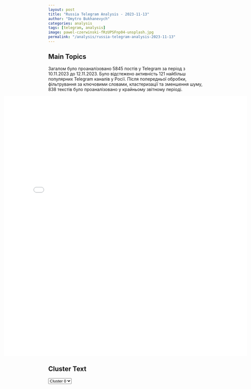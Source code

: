 ```yaml
---
layout: post
title: "Russia Telegram Analysis - 2023-11-13"
author: "Dmytro Bukhanevych"
categories: analysis
tags: [telegram, analysis]
image: pawel-czerwinski-fRzUPSFnp04-unsplash.jpg
permalink: "/analysis/russia-telegram-analysis-2023-11-13"
---
```


<style>
    /* Adjusting iframe-container styles */
    .wide-iframe-container {
        width: calc(100% + 30vw);  /* Extending the width */
        margin-left: -15vw;       /* Negative margin to push to the left */
        overflow: hidden;         /* In case the iframe content spills over */
    }

    .wide-iframe-container iframe {
        width: 100%;  /* Making the iframe take the full width of its container */
        border: none; /* Removing any borders from the iframe */
    }

    /* Toggle mechanism */
    .hidden {
        display: none;
    }
    
    .show-content-target:checked + .show-content {
        display: block;
    }
</style>

<h2>Main Topics</h2>
<p>Загалом було проаналізовано 5845 постів у Telegram за період з 10.11.2023 до 12.11.2023. Було відстежено активність 121 найбільш популярних Telegram каналів у Росії. Після попередньої обробки, фільтрування за ключовими словами, кластеризації та зменшення шуму, 838 текстів було проаналізовано у крайньому звітному періоді.</p>
<!-- Embedding Main Plotly Visualization -->
<div class="wide-iframe-container">
    <iframe src="{{site.baseurl}}/visualizations/2023-11-13/fig_topics_time.html" height="850"></iframe>
</div>


<h2>Cluster Text</h2>

<!-- Dropdown to select a cluster -->
<select id="clusterSelector" onchange="displayClusterText()">
<option value="0">Cluster 0</option><option value="1">Cluster 1</option><option value="2">Cluster 2</option><option value="3">Cluster 3</option><option value="4">Cluster 4</option><option value="5">Cluster 5</option><option value="6">Cluster 6</option><option value="7">Cluster 7</option><option value="8">Cluster 8</option><option value="9">Cluster 9</option>
</select>

<!-- Display area for the selected cluster's text -->
<div id="clusterTextDisplay" class="hidden"></div>

<script type="text/javascript">
    var clusterDetails = {"0": "<b>Total Posts:</b> 81<br><b>Date:</b> 2023-11-12 09:50:43+00:00<br><b>Author:</b> bbbreaking<br><b>Link:</b> https://t.me/s/bbbreaking/169456<br><b>Subscribers:</b> 1555810<br><b>Text:</b> \u0422\u0435\u043a\u0441\u0442: \u041f\u0435\u0441\u043a\u043e\u0432: \u0423\u043a\u0440\u0430\u0438\u043d\u0435 \u043d\u0443\u0436\u043d\u043e \u043f\u043e\u043d\u044f\u0442\u044c, \u0447\u0442\u043e \u043f\u043e\u0431\u0435\u0434\u0438\u0442\u044c \u0420\u0424 \u043d\u0435\u0432\u043e\u0437\u043c\u043e\u0436\u043d\u043e", "1": "<b>Total Posts:</b> 219<br><b>Date:</b> 2023-11-12 11:33:55+00:00<br><b>Author:</b> boris_rozhin<br><b>Link:</b> https://t.me/s/boris_rozhin/103640<br><b>Subscribers:</b> 806001<br><b>Text:</b> \u0422\u0435\u043a\u0441\u0442: \u0421\u0432\u043e\u0434\u043a\u0430 \u041c\u0438\u043d\u0438\u0441\u0442\u0435\u0440\u0441\u0442\u0432\u0430 \u043e\u0431\u043e\u0440\u043e\u043d\u044b \u0420\u043e\u0441\u0441\u0438\u0439\u0441\u043a\u043e\u0439 \u0424\u0435\u0434\u0435\u0440\u0430\u0446\u0438\u0438 \u043e \u0445\u043e\u0434\u0435 \u043f\u0440\u043e\u0432\u0435\u0434\u0435\u043d\u0438\u044f \u0441\u043f\u0435\u0446\u0438\u0430\u043b\u044c\u043d\u043e\u0439 \u0432\u043e\u0435\u043d\u043d\u043e\u0439 \u043e\u043f\u0435\u0440\u0430\u0446\u0438\u0438 (\u043f\u043e \u0441\u043e\u0441\u0442\u043e\u044f\u043d\u0438\u044e \u043d\u0430 12 \u043d\u043e\u044f\u0431\u0440\u044f 2023 \u0433.) \u0413\u043b\u0430\u0432\u043d\u043e\u0435:\u0412\u0421 \u0420\u0424 \u043d\u0430 \u043a\u0443\u043f\u044f\u043d\u0441\u043a\u043e\u043c \u043d\u0430\u043f\u0440\u0430\u0432\u043b\u0435\u043d\u0438\u0438 \u043e\u0442\u0440\u0430\u0437\u0438\u043b\u0438 \u0434\u0432\u0435 \u0430\u0442\u0430\u043a\u0438, \u0430 \u0442\u0430\u043a\u0436\u0435 \u0443\u043d\u0438\u0447\u0442\u043e\u0436\u0438\u043b\u0438 \u0441\u043a\u043b\u0430\u0434 \u0431\u043e\u0435\u043f\u0440\u0438\u043f\u0430\u0441\u043e\u0432 \u0443\u043a\u0440\u0430\u0438\u043d\u0441\u043a\u043e\u0439 \u0442\u0435\u0440\u043e\u0431\u043e\u0440\u043e\u043d\u044b;\u2014\u0412 \u0440\u0430\u0439\u043e\u043d\u0435 \u0420\u0430\u0431\u043e\u0442\u0438\u043d\u0430 \u043d\u0430\u043d\u0435\u0441\u0435\u043d\u043e \u043e\u0433\u043d\u0435\u0432\u043e\u0435 \u043f\u043e\u0440\u0430\u0436\u0435\u043d\u0438\u0435 \u0441\u043a\u043e\u043f\u043b\u0435\u043d\u0438\u044f\u043c \u0436\u0438\u0432\u043e\u0439 \u0441\u0438\u043b\u044b \u0438 \u0442\u0435\u0445\u043d\u0438\u043a\u0438 33-\u0439 \u043c\u0435\u0445\u0430\u043d\u0438\u0437\u0438\u0440\u043e\u0432\u0430\u043d\u043d\u043e\u0439 \u0431\u0440\u0438\u0433\u0430\u0434\u044b \u0412\u0421\u0423;\u2014\u0412\u0421\u0423 \u043d\u0430 \u0434\u043e\u043d\u0435\u0446\u043a\u043e\u043c \u043d\u0430\u043f\u0440\u0430\u0432\u043b\u0435\u043d\u0438\u0438 \u043f\u043e\u0442\u0435\u0440\u044f\u043b\u0438 \u0434\u043e 250 \u0432\u043e\u0435\u043d\u043d\u044b\u0445 \u0443\u0431\u0438\u0442\u044b\u043c\u0438 \u0438 \u0440\u0430\u043d\u0435\u043d\u044b\u043c\u0438, \u0430 \u0442\u0430\u043a\u0436\u0435 \u0442\u0440\u0438 \u0431\u0440\u043e\u043d\u0435\u043c\u0430\u0448\u0438\u043d\u044b \u0438 \u0442\u0440\u0438 \u043f\u0438\u043a\u0430\u043f\u0430;\u2014\u041f\u043e\u0442\u0435\u0440\u0438 \u0412\u0421\u0423 \u0437\u0430 \u0441\u0443\u0442\u043a\u0438 \u043d\u0430 \u0445\u0435\u0440\u0441\u043e\u043d\u0441\u043a\u043e\u043c \u043d\u0430\u043f\u0440\u0430\u0432\u043b\u0435\u043d\u0438\u0438 \u0441\u043e\u0441\u0442\u0430\u0432\u0438\u043b\u0438 \u0434\u043e 60 \u0447\u0435\u043b\u043e\u0432\u0435\u043a;\u2014\u0412\u0421 \u0420\u0424 \u043f\u043e\u0440\u0430\u0437\u0438\u043b\u0438 \u043f\u0443\u043d\u043a\u0442 \u0443\u043f\u0440\u0430\u0432\u043b\u0435\u043d\u0438\u044f \u0431\u0440\u0438\u0433\u0430\u0434\u044b \u0412\u0421\u0423 \u0443 \u0410\u043d\u0442\u043e\u043d\u043e\u0432\u043a\u0438 \u0432 \u0414\u041d\u0420 \u0438 \u0443\u043d\u0438\u0447\u0442\u043e\u0436\u0438\u043b\u0438 \u0441\u043a\u043b\u0430\u0434 \u0433\u043e\u0440\u044e\u0447\u0435\u0433\u043e \u0443 \u041a\u043e\u043d\u0441\u0442\u0430\u043d\u0442\u0438\u043d\u043e\u0432\u043a\u0438 \u0432 \u041d\u0438\u043a\u043e\u043b\u0430\u0435\u0432\u0441\u043a\u043e\u0439 \u043e\u0431\u043b\u0430\u0441\u0442\u0438;\u2014\u0412\u0421 \u0420\u0424 \u043e\u0442\u0440\u0430\u0437\u0438\u043b\u0438 \u0437\u0430 \u0441\u0443\u0442\u043a\u0438 2 \u0430\u0442\u0430\u043a\u0438 \u0412\u0421\u0423 \u043d\u0430 \u043a\u0440\u0430\u0441\u043d\u043e\u043b\u0438\u043c\u0430\u043d\u0441\u043a\u043e\u043c \u043d\u0430\u043f\u0440\u0430\u0432\u043b\u0435\u043d\u0438\u0438, \u043f\u043e\u0442\u0435\u0440\u0438 \u043f\u0440\u043e\u0442\u0438\u0432\u043d\u0438\u043a\u0430 \u0441\u043e\u0441\u0442\u0430\u0432\u0438\u043b\u0438 \u0434\u043e 210 \u0432\u043e\u0435\u043d\u043d\u043e\u0441\u043b\u0443\u0436\u0430\u0449\u0438\u0445. \u2014\u0417\u0430 \u0441\u0443\u0442\u043a\u0438 \u0441\u0440\u0435\u0434\u0441\u0442\u0432\u0430 \u041f\u0412\u041e \u0420\u0424 \u043f\u0435\u0440\u0435\u0445\u0432\u0430\u0442\u0438\u043b\u0438 \u0434\u0432\u0430 \u0441\u043d\u0430\u0440\u044f\u0434\u0430 \u0420\u0421\u0417\u041e HIMARS \u0438 \u0441\u0431\u0438\u043b\u0438 42 \u0431\u0435\u0441\u043f\u0438\u043b\u043e\u0442\u043d\u0438\u043a\u0430 \u0412\u0421\u0423;\u2014\u041f\u043e\u0442\u0435\u0440\u0438 \u0412\u0421\u0423 \u043d\u0430 \u044e\u0436\u043d\u043e\u0434\u043e\u043d\u0435\u0446\u043a\u043e\u043c \u043d\u0430\u043f\u0440\u0430\u0432\u043b\u0435\u043d\u0438\u0438 \u0437\u0430 \u0441\u0443\u0442\u043a\u0438 \u0441\u043e\u0441\u0442\u0430\u0432\u0438\u043b\u0438 \u0441\u0432\u044b\u0448\u0435 80 \u0432\u043e\u0435\u043d\u043d\u043e\u0441\u043b\u0443\u0436\u0430\u0449\u0438\u0445.\u0412\u0441\u0435\u0433\u043e \u0441 \u043d\u0430\u0447\u0430\u043b\u0430 \u043f\u0440\u043e\u0432\u0435\u0434\u0435\u043d\u0438\u044f \u0441\u043f\u0435\u0446\u0438\u0430\u043b\u044c\u043d\u043e\u0439 \u0432\u043e\u0435\u043d\u043d\u043e\u0439 \u043e\u043f\u0435\u0440\u0430\u0446\u0438\u0438 \u0443\u043d\u0438\u0447\u0442\u043e\u0436\u0435\u043d\u043e: 534 \u0441\u0430\u043c\u043e\u043b\u0435\u0442\u0430, 254 \u0432\u0435\u0440\u0442\u043e\u043b\u0435\u0442\u0430, 8871 \u0431\u0435\u0441\u043f\u0438\u043b\u043e\u0442\u043d\u044b\u0439 \u043b\u0435\u0442\u0430\u0442\u0435\u043b\u044c\u043d\u044b\u0439 \u0430\u043f\u043f\u0430\u0440\u0430\u0442, 441 \u0437\u0435\u043d\u0438\u0442\u043d\u044b\u0439 \u0440\u0430\u043a\u0435\u0442\u043d\u044b\u0439 \u043a\u043e\u043c\u043f\u043b\u0435\u043a\u0441, 13358 \u0442\u0430\u043d\u043a\u043e\u0432 \u0438 \u0434\u0440\u0443\u0433\u0438\u0445 \u0431\u043e\u0435\u0432\u044b\u0445 \u0431\u0440\u043e\u043d\u0438\u0440\u043e\u0432\u0430\u043d\u043d\u044b\u0445 \u043c\u0430\u0448\u0438\u043d, 1183 \u0431\u043e\u0435\u0432\u044b\u0435 \u043c\u0430\u0448\u0438\u043d\u044b \u0440\u0435\u0430\u043a\u0442\u0438\u0432\u043d\u044b\u0445 \u0441\u0438\u0441\u0442\u0435\u043c \u0437\u0430\u043b\u043f\u043e\u0432\u043e\u0433\u043e \u043e\u0433\u043d\u044f, 7071 \u043e\u0440\u0443\u0434\u0438\u0435 \u043f\u043e\u043b\u0435\u0432\u043e\u0439 \u0430\u0440\u0442\u0438\u043b\u043b\u0435\u0440\u0438\u0438 \u0438 \u043c\u0438\u043d\u043e\u043c\u0435\u0442\u043e\u0432, \u0430 \u0442\u0430\u043a\u0436\u0435 15207 \u0435\u0434\u0438\u043d\u0438\u0446 \u0441\u043f\u0435\u0446\u0438\u0430\u043b\u044c\u043d\u043e\u0439 \u0432\u043e\u0435\u043d\u043d\u043e\u0439 \u0430\u0432\u0442\u043e\u043c\u043e\u0431\u0438\u043b\u044c\u043d\u043e\u0439 \u0442\u0435\u0445\u043d\u0438\u043a\u0438.\u0427\u0438\u0442\u0430\u0442\u044c \u043f\u043e\u043b\u043d\u043e\u0441\u0442\u044c\u044e: |\u0447\u0430\u0441\u0442\u044c1 |\u0447\u0430\u0441\u0442\u044c2 |", "2": "<b>Total Posts:</b> 29<br><b>Date:</b> 2023-11-12 12:10:01+00:00<br><b>Author:</b> rt_russian<br><b>Link:</b> https://t.me/s/rt_russian/179711<br><b>Subscribers:</b> 797053<br><b>Text:</b> \u0422\u0435\u043a\u0441\u0442: \u0410\u0440\u043c\u0438\u044f \u0418\u0437\u0440\u0430\u0438\u043b\u044f \u043f\u043e\u043a\u0430\u0437\u0430\u043b\u0430 \u043a\u0430\u0434\u0440\u044b \u0430\u0442\u0430\u043a\u0438 \u043f\u043e \u0440\u0430\u043a\u0435\u0442\u0447\u0438\u043a\u0430\u043c \u0432 \u0436\u0438\u043b\u043e\u043c \u0440\u0430\u0439\u043e\u043d\u0435 \u041b\u0438\u0432\u0430\u043d\u0430, \u043a\u043e\u0442\u043e\u0440\u044b\u0435 \u0445\u043e\u0442\u0435\u043b\u0438 \u0432\u0435\u0441\u0442\u0438 \u043e\u0433\u043e\u043d\u044c \u043f\u043e \u0438\u0437\u0440\u0430\u0438\u043b\u044c\u0441\u043a\u043e\u0439 \u0442\u0435\u0440\u0440\u0438\u0442\u043e\u0440\u0438\u0438. \u0412 \u0426\u0410\u0425\u0410\u041b \u0442\u0430\u043a\u0436\u0435 \u0437\u0430\u044f\u0432\u0438\u043b\u0438, \u0447\u0442\u043e \u043e\u0442\u0440\u0430\u0431\u0430\u0442\u044b\u0432\u0430\u044e\u0442 \u043f\u043e \u043c\u0435\u0441\u0442\u0443 \u0437\u0430\u043f\u0443\u0441\u043a\u0430 \u041f\u0422\u0420\u041a \u0432 \u043d\u0430\u043f\u0440\u0430\u0432\u043b\u0435\u043d\u0438\u0438 \u0414\u043e\u0432\u0435\u0432\u0430 \u043d\u0430 \u0442\u0435\u0440\u0440\u0438\u0442\u043e\u0440\u0438\u0438 \u0418\u0437\u0440\u0430\u0438\u043b\u044f.\ud83d\udfe9 RT \u043d\u0430 \u0440\u0443\u0441\u0441\u043a\u043e\u043c. \u041f\u043e\u0434\u043f\u0438\u0448\u0438\u0441\u044c", "3": "<b>Total Posts:</b> 20<br><b>Date:</b> 2023-11-12 18:02:06+00:00<br><b>Author:</b> dmitrynikotin<br><b>Link:</b> https://t.me/s/dmitrynikotin/14966<br><b>Subscribers:</b> 648517<br><b>Text:</b> \u0422\u0435\u043a\u0441\u0442: \ud83c\uddfa\ud83c\uddf8\u0420\u0430\u0437\u0431\u0438\u043b\u0441\u044f \u0430\u043c\u0435\u0440\u0438\u043a\u0430\u043d\u0441\u043a\u0438\u0439 \u0432\u043e\u0435\u043d\u043d\u044b\u0439 \u0441\u0430\u043c\u043e\u043b\u0435\u0442.\u041f\u044f\u0442\u044c \u0430\u043c\u0435\u0440\u0438\u043a\u0430\u043d\u0441\u043a\u0438\u0445 \u0432\u043e\u0435\u043d\u043d\u044b\u0445 \u043f\u043e\u0433\u0438\u0431\u043b\u0438 \u0432 \u043a\u0430\u0442\u0430\u0441\u0442\u0440\u043e\u0444\u0435 \u0441\u0430\u043c\u043e\u043b\u0435\u0442\u0430 \u043f\u0440\u0438 \u0434\u043e\u0437\u0430\u043f\u0440\u0430\u0432\u043a\u0435 \u043d\u0430\u0434 \u0421\u0440\u0435\u0434\u0438\u0437\u0435\u043c\u043d\u044b\u043c \u043c\u043e\u0440\u0435\u043c, \u0441\u043e\u043e\u0431\u0449\u0438\u043b\u043e \u0415\u0432\u0440\u043e\u043f\u0435\u0439\u0441\u043a\u043e\u0435 \u043a\u043e\u043c\u0430\u043d\u0434\u043e\u0432\u0430\u043d\u0438\u0435 \u041f\u0435\u043d\u0442\u0430\u0433\u043e\u043d\u0430.", "4": "<b>Total Posts:</b> 13<br><b>Date:</b> 2023-11-12 15:11:02+00:00<br><b>Author:</b> swodki<br><b>Link:</b> https://t.me/s/swodki/320780<br><b>Subscribers:</b> 257477<br><b>Text:</b> \u0422\u0435\u043a\u0441\u0442: \ud83c\uddf7\ud83c\uddfa\ud83d\udca5\u0411\u043e\u0438 \u0443 \u041a\u043b\u0435\u0449\u0435\u0435\u0432\u043a\u0438: \u0443\u043d\u0438\u0447\u0442\u043e\u0436\u0435\u043d\u0438\u0435 \u041f\u0422\u0423\u0420\u043e\u043c \u0433\u0440\u0443\u043f\u043f\u044b \u0431\u043e\u0435\u0432\u0438\u043a\u043e\u0432\u0411\u043e\u0439\u0446\u044b \u00ab\u042e\u0436\u043d\u043e\u0439\u00bb \u0433\u0440\u0443\u043f\u043f\u0438\u0440\u043e\u0432\u043a\u0438 \u0442\u043e\u0447\u043d\u044b\u043c \u043f\u043e\u043f\u0430\u0434\u0430\u043d\u0438\u0435\u043c \u0438\u0437 \u041f\u0422\u0420\u041a \u0443\u043d\u0438\u0447\u0442\u043e\u0436\u0438\u043b\u0438 \u0433\u0440\u0443\u043f\u043f\u0443 \u0431\u043e\u0435\u0432\u0438\u043a\u043e\u0432 \u0438\u0437 22 \u043e\u0442\u0434\u0435\u043b\u044c\u043d\u043e\u0439 \u043c\u0435\u0445\u0431\u0440\u0438\u0433\u0430\u0434\u044b \u0412\u0421\u0423 \u043d\u0430 \u0410\u0440\u0442\u0435\u043c\u043e\u0432\u0441\u043a\u043e\u043c \u043d\u0430\u043f\u0440\u0430\u0432\u043b\u0435\u043d\u0438\u0438.", "5": "<b>Total Posts:</b> 37<br><b>Date:</b> 2023-11-12 11:29:19+00:00<br><b>Author:</b> solovievlive<br><b>Link:</b> https://t.me/s/SolovievLive/221101<br><b>Subscribers:</b> 1299944<br><b>Text:</b> \u0422\u0435\u043a\u0441\u0442: \u2757\ufe0f\u0413\u043b\u0430\u0432\u043d\u043e\u0435 \u0438\u0437 \u043d\u043e\u0432\u043e\u0433\u043e \u0431\u0440\u0438\u0444\u0438\u043d\u0433\u0430 \u041c\u0438\u043d\u043e\u0431\u043e\u0440\u043e\u043d\u044b \u0420\u043e\u0441\u0441\u0438\u0438:\ud83d\udccc\u0412\u0421 \u0420\u0424 \u043d\u0430 \u043a\u0443\u043f\u044f\u043d\u0441\u043a\u043e\u043c \u043d\u0430\u043f\u0440\u0430\u0432\u043b\u0435\u043d\u0438\u0438 \u043e\u0442\u0440\u0430\u0437\u0438\u043b\u0438 \u0434\u0432\u0435 \u0430\u0442\u0430\u043a\u0438, \u0430 \u0442\u0430\u043a\u0436\u0435 \u0443\u043d\u0438\u0447\u0442\u043e\u0436\u0438\u043b\u0438 \u0441\u043a\u043b\u0430\u0434 \u0431\u043e\u0435\u043f\u0440\u0438\u043f\u0430\u0441\u043e\u0432 \u0443\u043a\u0440\u0430\u0438\u043d\u0441\u043a\u043e\u0439 \u0442\u0435\u0440\u043e\u0431\u043e\u0440\u043e\u043d\u044b;\ud83d\udccc\u0412 \u0440\u0430\u0439\u043e\u043d\u0435 \u0420\u0430\u0431\u043e\u0442\u0438\u043d\u0430 \u043d\u0430\u043d\u0435\u0441\u0435\u043d\u043e \u043e\u0433\u043d\u0435\u0432\u043e\u0435 \u043f\u043e\u0440\u0430\u0436\u0435\u043d\u0438\u0435 \u0441\u043a\u043e\u043f\u043b\u0435\u043d\u0438\u044f\u043c \u0436\u0438\u0432\u043e\u0439 \u0441\u0438\u043b\u044b \u0438 \u0442\u0435\u0445\u043d\u0438\u043a\u0438 33-\u0439 \u043c\u0435\u0445\u0430\u043d\u0438\u0437\u0438\u0440\u043e\u0432\u0430\u043d\u043d\u043e\u0439 \u0431\u0440\u0438\u0433\u0430\u0434\u044b \u0412\u0421\u0423;\ud83d\udccc\u0412\u0421\u0423 \u043d\u0430 \u0434\u043e\u043d\u0435\u0446\u043a\u043e\u043c \u043d\u0430\u043f\u0440\u0430\u0432\u043b\u0435\u043d\u0438\u0438 \u043f\u043e\u0442\u0435\u0440\u044f\u043b\u0438 \u0434\u043e 250 \u0432\u043e\u0435\u043d\u043d\u044b\u0445 \u0443\u0431\u0438\u0442\u044b\u043c\u0438 \u0438 \u0440\u0430\u043d\u0435\u043d\u044b\u043c\u0438, \u0430 \u0442\u0430\u043a\u0436\u0435 \u0442\u0440\u0438 \u0431\u0440\u043e\u043d\u0435\u043c\u0430\u0448\u0438\u043d\u044b \u0438 \u0442\u0440\u0438 \u043f\u0438\u043a\u0430\u043f\u0430;\ud83d\udccc\u041f\u043e\u0442\u0435\u0440\u0438 \u0412\u0421\u0423 \u0437\u0430 \u0441\u0443\u0442\u043a\u0438 \u043d\u0430 \u0445\u0435\u0440\u0441\u043e\u043d\u0441\u043a\u043e\u043c \u043d\u0430\u043f\u0440\u0430\u0432\u043b\u0435\u043d\u0438\u0438 \u0441\u043e\u0441\u0442\u0430\u0432\u0438\u043b\u0438 \u0434\u043e 60 \u0447\u0435\u043b\u043e\u0432\u0435\u043a;\ud83d\udccc\u0412\u0421 \u0420\u0424 \u043f\u043e\u0440\u0430\u0437\u0438\u043b\u0438 \u043f\u0443\u043d\u043a\u0442 \u0443\u043f\u0440\u0430\u0432\u043b\u0435\u043d\u0438\u044f \u0431\u0440\u0438\u0433\u0430\u0434\u044b \u0412\u0421\u0423 \u0443 \u0410\u043d\u0442\u043e\u043d\u043e\u0432\u043a\u0438 \u0432 \u0414\u041d\u0420 \u0438 \u0443\u043d\u0438\u0447\u0442\u043e\u0436\u0438\u043b\u0438 \u0441\u043a\u043b\u0430\u0434 \u0433\u043e\u0440\u044e\u0447\u0435\u0433\u043e \u0443 \u041a\u043e\u043d\u0441\u0442\u0430\u043d\u0442\u0438\u043d\u043e\u0432\u043a\u0438 \u0432 \u041d\u0438\u043a\u043e\u043b\u0430\u0435\u0432\u0441\u043a\u043e\u0439 \u043e\u0431\u043b\u0430\u0441\u0442\u0438;\ud83d\udccc\u0412\u0421 \u0420\u0424 \u043e\u0442\u0440\u0430\u0437\u0438\u043b\u0438 \u0437\u0430 \u0441\u0443\u0442\u043a\u0438 2 \u0430\u0442\u0430\u043a\u0438 \u0412\u0421\u0423 \u043d\u0430 \u043a\u0440\u0430\u0441\u043d\u043e\u043b\u0438\u043c\u0430\u043d\u0441\u043a\u043e\u043c \u043d\u0430\u043f\u0440\u0430\u0432\u043b\u0435\u043d\u0438\u0438, \u043f\u043e\u0442\u0435\u0440\u0438 \u043f\u0440\u043e\u0442\u0438\u0432\u043d\u0438\u043a\u0430 \u0441\u043e\u0441\u0442\u0430\u0432\u0438\u043b\u0438 \u0434\u043e 210 \u0432\u043e\u0435\u043d\u043d\u043e\u0441\u043b\u0443\u0436\u0430\u0449\u0438\u0445. \ud83d\udccc\u0417\u0430 \u0441\u0443\u0442\u043a\u0438 \u0441\u0440\u0435\u0434\u0441\u0442\u0432\u0430 \u041f\u0412\u041e \u0420\u0424 \u043f\u0435\u0440\u0435\u0445\u0432\u0430\u0442\u0438\u043b\u0438 \u0434\u0432\u0430 \u0441\u043d\u0430\u0440\u044f\u0434\u0430 \u0420\u0421\u0417\u041e HIMARS \u0438 \u0441\u0431\u0438\u043b\u0438 42 \u0431\u0435\u0441\u043f\u0438\u043b\u043e\u0442\u043d\u0438\u043a\u0430 \u0412\u0421\u0423;\ud83d\udccc\u041f\u043e\u0442\u0435\u0440\u0438 \u0412\u0421\u0423 \u043d\u0430 \u044e\u0436\u043d\u043e\u0434\u043e\u043d\u0435\u0446\u043a\u043e\u043c \u043d\u0430\u043f\u0440\u0430\u0432\u043b\u0435\u043d\u0438\u0438 \u0437\u0430 \u0441\u0443\u0442\u043a\u0438 \u0441\u043e\u0441\u0442\u0430\u0432\u0438\u043b\u0438 \u0441\u0432\u044b\u0448\u0435 80 \u0432\u043e\u0435\u043d\u043d\u043e\u0441\u043b\u0443\u0436\u0430\u0449\u0438\u0445.", "6": "<b>Total Posts:</b> 33<br><b>Date:</b> 2023-11-12 14:05:10+00:00<br><b>Author:</b> tass_agency<br><b>Link:</b> https://t.me/s/tass_agency/218401<br><b>Subscribers:</b> 363503<br><b>Text:</b> \u0422\u0435\u043a\u0441\u0442: \u0421\u043e\u0431\u0440\u0430\u043b\u0438 \u0433\u043b\u0430\u0432\u043d\u043e\u0435 \u0438\u0437 \u0437\u0430\u044f\u0432\u043b\u0435\u043d\u0438\u0439 \u0441\u043e\u0432\u0435\u0442\u043d\u0438\u043a\u0430 \u043f\u0440\u0435\u0437\u0438\u0434\u0435\u043d\u0442\u0430 \u0421\u0428\u0410 \u043f\u043e \u043d\u0430\u0446\u0438\u043e\u043d\u0430\u043b\u044c\u043d\u043e\u0439 \u0431\u0435\u0437\u043e\u043f\u0430\u0441\u043d\u043e\u0441\u0442\u0438 \u0414\u0436\u0435\u0439\u043a\u0430 \u0421\u0430\u043b\u043b\u0438\u0432\u0430\u043d\u0430 \u0442\u0435\u043b\u0435\u043a\u0430\u043d\u0430\u043b\u0443 CNN:\u25fe\ufe0f\u0421\u0428\u0410 \u0432\u044b\u0441\u0442\u0443\u043f\u0430\u044e\u0442 \u043f\u0440\u043e\u0442\u0438\u0432 \u0442\u043e\u0433\u043e, \u0447\u0442\u043e\u0431\u044b \u0431\u043e\u0435\u0432\u044b\u0435 \u0434\u0435\u0439\u0441\u0442\u0432\u0438\u044f \u0437\u0430\u0442\u0440\u0430\u0433\u0438\u0432\u0430\u043b\u0438 \u0431\u043e\u043b\u044c\u043d\u0438\u0446\u044b \u0413\u0430\u0437\u044b, \u0437\u0430\u044f\u0432\u0438\u043b\u0438 \u043e\u0431 \u044d\u0442\u043e\u043c \u0418\u0437\u0440\u0430\u0438\u043b\u044e;\u25fe\ufe0f\u0421\u0428\u0410 \u0443\u0447\u0430\u0441\u0442\u0432\u0443\u044e\u0442 \u0432 \u043f\u0435\u0440\u0435\u0433\u043e\u0432\u043e\u0440\u0430\u0445 \u043c\u0435\u0436\u0434\u0443 \u0418\u0437\u0440\u0430\u0438\u043b\u0435\u043c \u0438 \u041a\u0430\u0442\u0430\u0440\u043e\u043c \u043f\u043e \u0432\u043e\u043f\u0440\u043e\u0441\u0443 \u043e\u0431 \u043e\u0441\u0432\u043e\u0431\u043e\u0436\u0434\u0435\u043d\u0438\u0438 \u0443\u0434\u0435\u0440\u0436\u0438\u0432\u0430\u0435\u043c\u044b\u0445 \u0425\u0410\u041c\u0410\u0421 \u0437\u0430\u043b\u043e\u0436\u043d\u0438\u043a\u043e\u0432;\u25fe\ufe0f\u0411\u0435\u043b\u044b\u0439 \u0434\u043e\u043c \u043f\u043e\u0434\u0447\u0435\u0440\u043a\u043d\u0443\u043b, \u0447\u0442\u043e \u0418\u0437\u0440\u0430\u0438\u043b\u044c \u0434\u043e\u043b\u0436\u0435\u043d \u0441\u043e\u0431\u043b\u044e\u0434\u0430\u0442\u044c \u043f\u0440\u0430\u0432\u0438\u043b\u0430 \u0432\u0435\u0434\u0435\u043d\u0438\u044f \u0432\u043e\u0439\u043d\u044b \u0432\u043e \u0432\u0440\u0435\u043c\u044f \u043e\u043f\u0435\u0440\u0430\u0446\u0438\u0439 \u0432 \u0413\u0430\u0437\u0435;\u25fe\ufe0f\u0421\u0428\u0410 \u0441\u0447\u0438\u0442\u0430\u044e\u0442, \u0447\u0442\u043e \u043f\u0430\u043b\u0435\u0441\u0442\u0438\u043d\u0441\u043a\u0438\u0439 \u043d\u0430\u0440\u043e\u0434 \u0441\u0430\u043c \u0434\u043e\u043b\u0436\u0435\u043d \u0440\u0435\u0448\u0430\u0442\u044c, \u043a\u0442\u043e \u0438\u043c \u0431\u0443\u0434\u0435\u0442 \u0443\u043f\u0440\u0430\u0432\u043b\u044f\u0442\u044c, \u0432\u044b\u0441\u0442\u0443\u043f\u0430\u044e\u0442 \u043f\u0440\u043e\u0442\u0438\u0432 \u043f\u0440\u0438\u043d\u0443\u0434\u0438\u0442\u0435\u043b\u044c\u043d\u044b\u0445 \u043f\u0435\u0440\u0435\u043c\u0435\u0449\u0435\u043d\u0438\u0439 \u0436\u0438\u0442\u0435\u043b\u0435\u0439 \u0413\u0430\u0437\u044b;\u25fe\ufe0f\u0411\u0430\u0439\u0434\u0435\u043d \u0441\u0447\u0438\u0442\u0430\u0435\u0442 \u043e\u0434\u043d\u0438\u043c \u0438\u0437 \u0441\u0432\u043e\u0438\u0445 \u043f\u0440\u0438\u043e\u0440\u0438\u0442\u0435\u0442\u043e\u0432 \u0432\u043e\u0441\u0441\u0442\u0430\u043d\u043e\u0432\u043b\u0435\u043d\u0438\u0435 \u043a\u0430\u043d\u0430\u043b\u043e\u0432 \u0441\u0432\u044f\u0437\u0438 \u0432 \u0441\u0444\u0435\u0440\u0435 \u043e\u0431\u043e\u0440\u043e\u043d\u044b \u043c\u0435\u0436\u0434\u0443 \u0412\u0430\u0448\u0438\u043d\u0433\u0442\u043e\u043d\u043e\u043c \u0438 \u041f\u0435\u043a\u0438\u043d\u043e\u043c;\u25fe\ufe0f\u0411\u0430\u0439\u0434\u0435\u043d \u0438 \u0421\u0438 \u0426\u0437\u0438\u043d\u044c\u043f\u0438\u043d \u043e\u0431\u0441\u0443\u0434\u044f\u0442 \u044f\u0434\u0435\u0440\u043d\u0443\u044e \u043f\u0440\u043e\u0433\u0440\u0430\u043c\u043c\u0443 \u0418\u0440\u0430\u043d\u0430, \"\u0443\u0433\u0440\u043e\u0437\u044b\", \u043a\u043e\u0442\u043e\u0440\u044b\u0435 \u0422\u0435\u0433\u0435\u0440\u0430\u043d \u043f\u0440\u0435\u0434\u0441\u0442\u0430\u0432\u043b\u044f\u0435\u0442 \u0434\u043b\u044f \u0440\u0435\u0433\u0438\u043e\u043d\u0430 \u0438 \u0412\u0421 \u0421\u0428\u0410;\u25fe\ufe0f\u0414\u0436\u0435\u0439\u043a \u0421\u0430\u043b\u043b\u0438\u0432\u0430\u043d \u043e\u0442\u043a\u0430\u0437\u0430\u043b\u0441\u044f \u043e\u0442\u0432\u0435\u0447\u0430\u0442\u044c \u043d\u0430 \u0432\u043e\u043f\u0440\u043e\u0441 \u043e \u0442\u043e\u043c, \u0441\u043e\u0431\u043b\u044e\u0434\u0430\u0435\u0442 \u043b\u0438 \u0418\u0437\u0440\u0430\u0438\u043b\u044c, \u043f\u043e \u043c\u043d\u0435\u043d\u0438\u044e \u0412\u0430\u0448\u0438\u043d\u0433\u0442\u043e\u043d\u0430, \u043f\u0440\u0430\u0432\u0438\u043b\u0430 \u0432\u0435\u0434\u0435\u043d\u0438\u044f \u0432\u043e\u0439\u043d\u044b.", "7": "<b>Total Posts:</b> 16<br><b>Date:</b> 2023-11-12 13:20:29+00:00<br><b>Author:</b> itsdonetsk<br><b>Link:</b> https://t.me/s/itsdonetsk/114020<br><b>Subscribers:</b> 576593<br><b>Text:</b> \u0422\u0435\u043a\u0441\u0442: \u0421\u0438\u0442\u0443\u0430\u0446\u0438\u044f \u043d\u0430 \u0434\u043e\u0440\u043e\u0433\u0435 \u0432 \u0414\u043e\u043d\u0435\u0446\u043a\u0435\u041f\u043e\u0434\u043f\u0438\u0441\u0430\u0442\u044c\u0441\u044f  |  \u041f\u0440\u0435\u0434\u043b\u043e\u0436\u0438\u0442\u044c \u043d\u043e\u0432\u043e\u0441\u0442\u044c", "8": "<b>Total Posts:</b> 15<br><b>Date:</b> 2023-11-12 05:09:15+00:00<br><b>Author:</b> ostashkonews<br><b>Link:</b> https://t.me/s/OstashkoNews/105402<br><b>Subscribers:</b> 361741<br><b>Text:</b> \u0422\u0435\u043a\u0441\u0442: \ud83d\udd34 \u0421\u0440\u0435\u0434\u0441\u0442\u0432\u0430 \u041f\u0412\u041e \u0443\u043d\u0438\u0447\u0442\u043e\u0436\u0438\u043b\u0438 \u0443\u043a\u0440\u0430\u0438\u043d\u0441\u043a\u0438\u0439 \u0431\u0435\u0441\u043f\u0438\u043b\u043e\u0442\u043d\u0438\u043a \u0441\u0430\u043c\u043e\u043b\u0435\u0442\u043d\u043e\u0433\u043e \u0442\u0438\u043f\u0430 \u043d\u0430\u0434 \u0411\u0435\u043b\u0433\u043e\u0440\u043e\u0434\u0441\u043a\u043e\u0439 \u043e\u0431\u043b\u0430\u0441\u0442\u044c\u044e", "9": "<b>Total Posts:</b> 15<br><b>Date:</b> 2023-11-12 16:01:59+00:00<br><b>Author:</b> swodki<br><b>Link:</b> https://t.me/s/swodki/320794<br><b>Subscribers:</b> 257477<br><b>Text:</b> \u0422\u0435\u043a\u0441\u0442: \u26a1\ufe0f\u0414\u0432\u043e\u0440\u043d\u0438\u043a \u0438\u0437 \u041f\u0435\u0442\u0435\u0440\u0431\u0443\u0440\u0433\u0430 \u0441\u043c\u0435\u0442\u0430\u0435\u0442 \u0432\u0435\u0441\u044c \u043c\u0443\u0441\u043e\u0440 \u0432 \u041c\u043e\u0441\u043a\u0432\u0435 \u043a \u0433\u043e\u0441\u0442\u0438\u043d\u0438\u0446\u0435 \u00ab\u0423\u043a\u0440\u0430\u0438\u043d\u0430\u00bb\u041c\u0438\u043d\u0443\u0442\u043a\u0430 \u044e\u043c\u043e\u0440\u0430"};

    function displayClusterText() {
        var selectedLabel = document.getElementById("clusterSelector").value;
        var details = clusterDetails[selectedLabel];
        var textDiv = document.getElementById("clusterTextDisplay");
        textDiv.innerHTML = '<p>' + details + '</p>';
        textDiv.classList.remove('hidden');
    }
</script>

